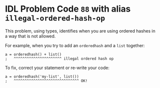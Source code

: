 # IDL Problem Code `88` with alias `illegal-ordered-hash-op`

<!--@include: ./severity/execution_error.md-->

This problem, using types, identifies when you are using ordered hashes in a way that is not allowed.

For example, when you try to add an `orderedhash` and a `list` together:

```idl
a = orderedhash() + list()
;   ^^^^^^^^^^^^^^^^^^^^^^ illegal ordered hash op
```

To fix, correct your statement or re-write your code:

```idl
a = orderedhash('my-list', list())
;   ^^^^^^^^^^^^^^^^^^^^^^^^^^^^^^ OK!
```
